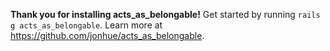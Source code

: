 **Thank you for installing acts_as_belongable!**
Get started by running `rails g acts_as_belongable`.
Learn more at https://github.com/jonhue/acts_as_belongable.
